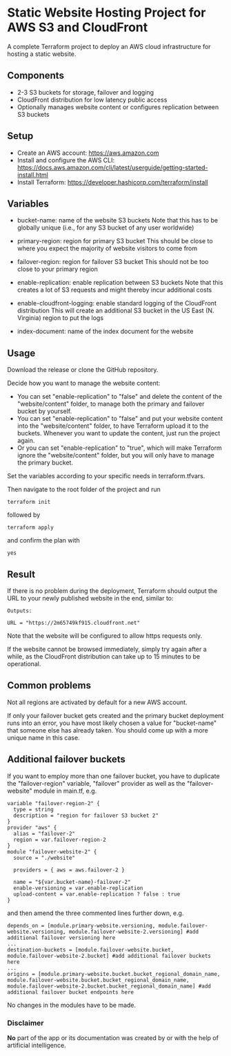 # Static Website Hosting Project for AWS S3 and CloudFront

A complete Terraform project to deploy an AWS cloud infrastructure for hosting a static website.


## Components

- 2-3 S3 buckets for storage, failover and logging
- CloudFront distribution for low latency public access
- Optionally manages website content or configures replication between S3 buckets


## Setup

- Create an AWS account: 
  https://aws.amazon.com
- Install and configure the AWS CLI:
  https://docs.aws.amazon.com/cli/latest/userguide/getting-started-install.html 
- Install Terraform: 
  https://developer.hashicorp.com/terraform/install

## Variables

- bucket-name:  name of the website S3 buckets
   Note that this has to be globally unique (i.e., for any S3 bucket of any user worldwide)
   
- primary-region: region for primary S3 bucket
   This should be close to where you expect the majority of website visitors to come from
   
- failover-region: region for failover S3 bucket
   This should not be too close to your primary region
   
- enable-replication: enable replication between S3 buckets
   Note that this creates a lot of S3 requests and might thereby incur additional costs
   
- enable-cloudfront-logging: enable standard logging of the CloudFront distribution
   This will create an additional S3 bucket in the US East (N. Virginia) region to put the logs
   
- index-document: name of the index document for the website
  
   
## Usage

Download the release or clone the GitHub repository.

Decide how you want to manage the website content:
- You can set "enable-replication" to "false" and delete the content of the "website/content" folder, to manage both the primary and failover bucket by yourself.
- You can set "enable-replication" to "false" and put your website content into the "website/content" folder, to have Terraform upload it to the buckets. Whenever you want to update the content, just run the project again.
- Or you can set "enable-replication" to "true", which will make Terraform ignore the "website/content" folder, but you will only have to manage the primary bucket.

Set the variables according to your specific needs in terraform.tfvars.

Then navigate to the root folder of the project and run

```commandline
terraform init
```

followed by

```commandline
terraform apply
```

and confirm the plan with

```commandline
yes
```

## Result

If there is no problem during the deployment, Terraform should output the URL to your newly published website in the end, similar to:
```
Outputs:

URL = "https://2m65749kf915.cloudfront.net"
```
Note that the website will be configured to allow https requests only.

If the website cannot be browsed immediately, simply try again after a while, as the CloudFront distribution can take up to 15 minutes to be operational.


## Common problems

Not all regions are activated by default for a new AWS account.

If only your failover bucket gets created and the primary bucket deployment runs into an error, you have most likely chosen a value for "bucket-name" that someone else has already taken. You should come up with a more unique name in this case.

## Additional failover buckets

If you want to employ more than one failover bucket, you have to duplicate the "failover-region" variable, "failover" provider as well as the "failover-website" module in main.tf, e.g.
```
variable "failover-region-2" {
  type = string
  description = "region for failover S3 bucket 2"
}
provider "aws" {
  alias = "failover-2"
  region = var.failover-region-2
}
module "failover-website-2" {
  source = "./website"

  providers = { aws = aws.failover-2 }

  name = "${var.bucket-name}-failover-2"
  enable-versioning = var.enable-replication
  upload-content = var.enable-replication ? false : true
}
```
and then amend the three commented lines further down, e.g.
```
depends_on = [module.primary-website.versioning, module.failover-website.versioning, module.failover-website-2.versioning] #add additional failover versioning here
...
destination-buckets = [module.failover-website.bucket, module.failover-website-2.bucket] #add additional failover buckets here
...
origins = [module.primary-website.bucket.bucket_regional_domain_name, module.failover-website.bucket.bucket_regional_domain_name, module.failover-website-2.bucket.bucket_regional_domain_name] #add additional failover bucket endpoints here
```

No changes in the modules have to be made.

### Disclaimer

**No** part of the app or its documentation was created by or with the help of artificial intelligence.
